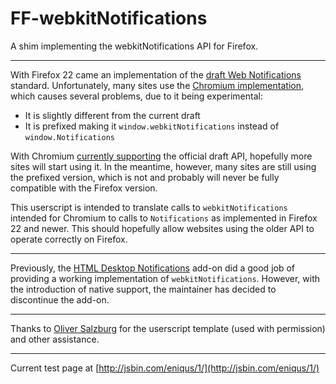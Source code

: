 FF-webkitNotifications
======================

A shim implementing the webkitNotifications API for Firefox.

---

With Firefox 22 came an implementation of the [draft Web Notifications](http://www.w3.org/TR/notifications/) standard. Unfortunately, many sites use the [Chromium implementation](http://www.chromium.org/developers/design-documents/desktop-notifications/api-specification), which causes several problems, due to it being experimental:

* It is slightly different from the current draft
* It is prefixed making it `window.webkitNotifications` instead of  `window.Notifications`

With Chromium [currently supporting](http://caniuse.com/notifications) the official draft API, hopefully more sites will start using it. In the meantime, however, many sites are still using the prefixed version, which is not and probably will never be fully compatible with the Firefox version.

This userscript is intended to translate calls to `webkitNotifications` intended for Chromium to calls to `Notifications` as implemented in Firefox 22 and newer. This should hopefully allow websites using the older API to operate correctly on Firefox.

---

Previously, the [HTML Desktop Notifications](https://addons.mozilla.org/en-us/firefox/addon/html-notifications/) add-on did a good job of providing a working implementation of `webkitNotifications`. However, with the introduction of native support, the maintainer has decided to discontinue the add-on.

---

Thanks to [Oliver Salzburg](https://github.com/oliversalzburg) for the userscript template (used with permission) and other assistance.

---

Current test page at [http://jsbin.com/eniqus/1/](http://jsbin.com/eniqus/1/)